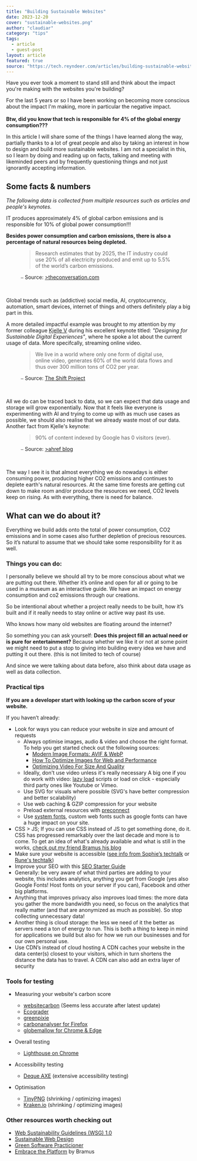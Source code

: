 ```yaml
---
title: "Building Sustainable Websites"
date: 2023-12-20
cover: "sustainable-websites.png"
author: "claudiar"
category: "tips"
tags:
  - article
  - guest-post
layout: article
featured: true
source: "https://tech.reyndeer.com/articles/building-sustainable-websites/"
---
```


Have you ever took a moment to stand still and think about the impact you're making with the websites you're building?

For the last 5 years or so I have been working on becoming more conscious about the impact I'm making, more in particular the negative impact.<br><br><strong>Btw, did you know that tech is responsible for 4% of the global energy consumption???</strong>

<!-- excerpt -->

In this article I will share some of the things I have learned along the way, partially thanks to a lot of great people and also by taking an interest in how to design and build more sustainable websites. I am not a specialist in this, so I learn by doing and reading up on facts, talking and meeting with likeminded peers and by frequently questioning things and not just ignorantly accepting information.

## Some facts & numbers
*The following data is collected from multiple resources such as articles and people's keynotes.*

IT produces approximately 4% of global carbon emissions and is responsible for 10% of global power consumption!!!

**Besides power consumption and carbon emissions, there is also a percentage of natural resources being depleted.**

<figure class="quote">
  <blockquote>
  <p>Research estimates that by 2025, the IT industry could use 20% of all electricity produced and emit up to 5.5% of the world’s carbon emissions.</p>
  </blockquote>

  <figcaption>⎯  Source: <a href="https://theconversation.com/the-internet-consumes-extraordinary-amounts-of-energy-heres-how-we-can-make-it-more-sustainable-160639" target="_blank" rel="noopener noreferrer">>theconversation.com</a>
  </figcaption>
</figure><br>


Global trends such as (addictive) social media, AI, cryptocurrency, automation, smart devices, internet of things and others definitely play a big part in this. 

A more detailed impactful example was brought to my attention by my former colleague [Kjelle V](https://be.linkedin.com/in/kjelle) during his excellent keynote titled: *"Designing for Sustainable Digital Experiences"*, where he spoke a lot about the current usage of data. More specifcally, streaming online video.

<figure class="quote">
  <blockquote>
    <p>We live in a world where only one form of digital use, online video, generates 60% of the world data flows and thus over 300 million tons of CO2 per year.</p>
  </blockquote>

  <figcaption>⎯  Source: <a href="https://theshiftproject.org/en/article/unsustainable-use-online-video/" target="_blank" rel="noopener noreferrer">The Shift Project</a>
  </figcaption>
</figure><br>

All we do can be traced back to data, so we can expect that data usage and storage will grow exponentially. Now that it feels like everyone is experimenting with AI and trying to come up with as much use cases as possible, we should also realise that we already waste most of our data. Another fact from Kjelle's keynote:
<figure class="quote">
  <blockquote>
    <p>90% of content indexed by Google has 0 visitors (ever).</p>
  </blockquote>

  <figcaption>⎯  Source: <a href="https://ahrefs.com/blog/search-traffic-study/" target="_blank" rel="noopener noreferrer">>ahref blog</a>
  </figcaption>
</figure><br>


The way I see it is that almost everything we do nowadays is either consuming power,  producing higher CO2 emissions and continues to deplete earth's natural resources. At the same time forests are getting cut down to make room and/or produce the resources we need, CO2 levels keep on rising. As with everything, there is need for balance.

## What can we do about it?
Everything we build adds onto the total of power consumption, CO2 emissions and in some cases also further depletion of precious resources. So it’s natural to assume that we should take some responsibility for it as well.

### Things you can do: 
I personally believe we should all try to be more conscious about what we are putting out there. Whether it’s online and open for all or going to be used in a museum as an interactive guide. We have an impact on energy consumption and co2 emissions through our creations.

So be intentional about whether a project really needs to be built, how it’s built and if it really needs to stay online or active way past its use.

Who knows how many old websites are floating around the internet?

So something you can ask yourself:  **Does this project fill an actual need or is pure for entertainment?**
Because whether we like it or not at some point we might need to put a stop to giving into building every idea we have and putting it out there. (this is not limited to tech of course)

And since we were talking about data before, also think about data usage as well as data collection.

### Practical tips 

**If you are a developer start with looking up the carbon score of your website.**

If you haven’t already:
- Look for ways you can reduce your website in size and amount of requests
  - Always optimise images, audio & video and choose the right format.
    To help you get started check out the following sources:
    - [Modern Image Formats: AVIF & WebP](https://www.smashingmagazine.com/2021/09/modern-image-formats-avif-webp/)
    - [How To Optimize Images for Web and Performance](https://kinsta.com/blog/optimize-images-for-web/)
    - [Optimizing Video For Size And Quality](https://www.smashingmagazine.com/2021/02/optimizing-video-size-quality/)
  - Ideally, don't use video unless it's really necessary
    A big one if you do work with video: [lazy load](https://developer.mozilla.org/en-US/docs/Web/Performance/Lazy_loading) scripts or load on click  - especially third party ones like Youtube or Vimeo.
  - Use SVG for visuals where possible (SVG's have better compression and better scalability)
  - Use web caching & GZIP compression for your website 
  - Preload external resources with [preconnect](https://developer.mozilla.org/en-US/docs/Web/HTML/Attributes/rel/preconnect)
  - Use [system fonts](https://css-tricks.com/snippets/css/system-font-stack/), custom web fonts such as google fonts can have a huge impact on your site.
- CSS > JS; If you can use CSS instead of JS to get something done, do it.
  CSS has progressed remarkably over the last decade and more is to come. To get an idea of what's already available and what is still in the works, [check out my friend Bramus his blog](https://www.bram.us/2023/10/13/whats-new-in-css-2022-10-12-frontmania/#the-talk)
- Make sure your website is accessible ([see info from Sophie’s techtalk](https://womendotcode.be/blog/recap-of-techtalks-autumn-edition-2021/#sophie-ragas---practical-accessibility-tips) or [Rune's techtalk](https://womendotcode.be/blog/recap-of-techtalks-spring-edition-2023/#see-me%2C-hear-me%2C-include-me%3A-a-journey-through-disabilityand-web-accessibility-by-rune-devuyst))
- Improve your SEO with this [SEO Starter Guide](https://developers.google.com/search/docs/fundamentals/seo-starter-guide)
- Generally: be very aware of what third parties are adding to your website, this includes analytics, anything you get from Google (yes also Google Fonts! Host fonts on your server if you can), Facebook and other big platforms.
- Anything that improves privacy also improves load times: the more data you gather the more bandwidth you need, so focus on the analytics that really matter (and that are anonymized as much as possible). So stop collecting unnecessary data!
- Another thing is cloud storage: the less we need of it the better as servers need a ton of energy to run. This is both a thing to keep in mind for applications we build but also for how we run our businesses and for our own personal use.
- Use CDN’s instead of cloud hosting
  A CDN caches your website in the data center(s) closest to your visitors, which in turn shortens the distance the data has to travel. A CDN can also add an extra layer of security


### Tools for testing

- Measuring your website's carbon score
  - [websitecarbon](https://www.websitecarbon.com/) (Seems less accurate after latest update)
  - [Ecograder](https://ecograder.com)
  - [greenpixie](https://greenpixie.com/sites/tech-reyndeer-com)
  - [carbonanalyser for Firefox](https://addons.mozilla.org/fr/firefox/addon/carbonalyser/)
  - [globemallow for Chrome & Edge](https://globemallow.io/)
- Overall testing
  - [Lighthouse on Chrome](https://chromewebstore.google.com/detail/lighthouse/blipmdconlkpinefehnmjammfjpmpbjk)

- Accessibility testing
  - [Deque AXE](https://www.deque.com/axe/) (extensive accessibility testing)

- Optimisation
  - [TinyPNG](https://tinypng.com/) (shrinking / optimizing images)
  - [Kraken.io](https://kraken.io/) (shrinking / optimizing images)

### Other resources  worth checking out
- [Web Sustainability Guidelines (WSG) 1.0](https://w3c.github.io/sustyweb/)
- [Sustainable Web Design](https://sustainablewebdesign.org/)
- [Green Software Practicioner](https://learn.greensoftware.foundation/)
- [Embrace the Platform](https://www.bram.us/2023/12/12/embrace-the-platform-article/) by Bramus


